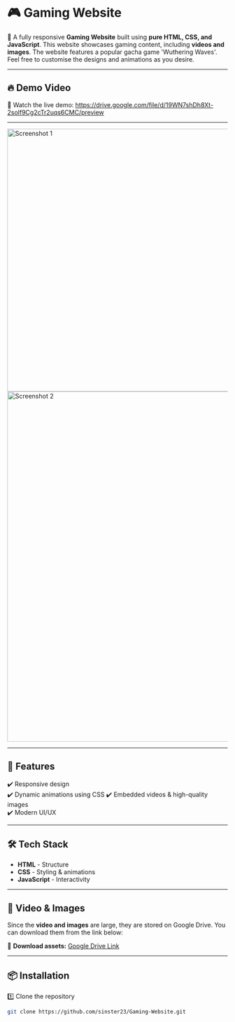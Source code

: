 # 🎮 Gaming Website

🚀 A fully responsive **Gaming Website** built using **pure HTML, CSS, and JavaScript**. This website showcases gaming content, including **videos and images**. The website features a popular gacha game 'Wuthering Waves'. Feel free to customise the designs and animations as you desire.

---

## 🔥 Demo Video  
🎥 Watch the live demo:  https://drive.google.com/file/d/19WN7shDh8Xt-2solf9Cg2cTr2uqs6CMC/preview

---

<div >
  <img src="https://github.com/sinster23/Screenshots/blob/main/gaming-website/Gaming%20Website-mh%20(1).png" alt="Screenshot 1" width="600"> 
  <img src="https://github.com/sinster23/Screenshots/blob/main/gaming-website/Gaming%20Website-mh.png" alt="Screenshot 2" width="600" height="800">  
</div>

---

## 🚀 Features  
✔️ Responsive design  
✔️ Dynamic animations using CSS 
✔️ Embedded videos & high-quality images  
✔️ Modern UI/UX  

---

## 🛠️ Tech Stack  
- **HTML** - Structure  
- **CSS** - Styling & animations  
- **JavaScript** - Interactivity  

---

## 📂 Video & Images  
Since the **video and images** are large, they are stored on Google Drive. You can download them from the link below:  

📌 **Download assets:** [Google Drive Link](https://drive.google.com/drive/folders/12Fxfo67YkBW-oz8QpCj0_lrqPqfbocJ0?usp=sharing)  

---

## 📦 Installation  
1️⃣ Clone the repository  
```sh
git clone https://github.com/sinster23/Gaming-Website.git
```
